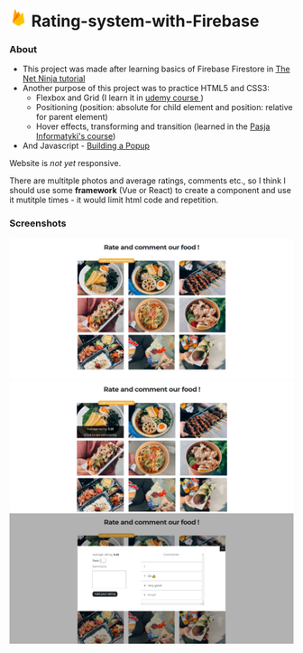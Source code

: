 # <img src="https://github.com/zakrzewskib/Rating-system-with-Firebase/blob/main/img/icons8-firebase.svg" width="32px"> Rating-system-with-Firebase

### About

* This project was made after learning basics of Firebase Firestore in 
<a href="https://www.youtube.com/watch?v=4d-gIPGzmK4&list=PL4cUxeGkcC9itfjle0ji1xOZ2cjRGY_WB">The Net Ninja tutorial</a>
* Another purpose of this project was to practice HTML5 and CSS3:
  * Flexbox and Grid (I learn it in <a href="https://www.udemy.com/course/design-and-develop-a-killer-website-with-html5-and-css3/"> udemy course </a>)
  * Positioning (position: absolute for child element and position: relative for parent element)
  * Hover effects, transforming and transition (learned in the <a href="https://www.youtube.com/watch?v=BjlC18jZe1o">Pasja Informatyki's 
  course</a>)
* And Javascript - <a href="https://www.youtube.com/watch?v=MBaw_6cPmAw">Building a Popup</a>

Website is <em>not yet</em> responsive.

There are multitple photos and average ratings, comments etc., 
so I think I should use some <strong>framework</strong> (Vue or React) to create a component and use it mutitple times - it would limit html code and repetition.

### Screenshots
  <img src="https://github.com/zakrzewskib/Rating-system-with-Firebase/blob/main/screenshots/screenshot%201.png">
  <img src="https://github.com/zakrzewskib/Rating-system-with-Firebase/blob/main/screenshots/screenshot%202.png">
  <img src="https://github.com/zakrzewskib/Rating-system-with-Firebase/blob/main/screenshots/screenshot%203.png">
